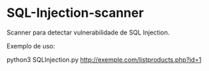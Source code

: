 # SQL-Injection-scanner
Scanner para detectar vulnerabilidade de SQL Injection.

Exemplo de uso:

python3 SQLInjection.py http://exemple.com/listproducts.php?id=1
